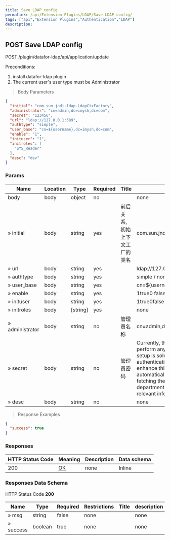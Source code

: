 ```yaml
---
title: Save LDAP config
permalink: /api/Extension Plugins/LDAP/Save LDAP config/
tags: ["api","Extension Plugins","Authentication","LDAP"]
description: 
---
```


## POST Save LDAP config

POST /plugin/datafor-ldap/api/application/update

Preconditions:
1. install datafor-ldap plugin
2. The current user's user type must be Administrator

> Body Parameters

```json
{
  "initial": "com.sun.jndi.ldap.LdapCtxFactory",
  "administrator": "cn=admin,dc=imysh,dc=com",
  "secret": "123456",
  "url": "ldap://127.0.0.1:389",
  "authtype": "simple",
  "user_base": "cn=${username},dc=imysh,dc=com",
  "enable": "1",
  "inituser": "1",
  "initroles": [
    "SYS_Reader"
  ],
  "desc": "dev"
}
```

### Params

|Name|Location|Type|Required|Title|Description|
|---|---|---|---|---|---|
|body|body|object| no ||none|
|» initial|body|string| yes | 前后关系,初始上下文工厂的类名|com.sun.jndi.ldap.LdapCtxFactory|
|» url|body|string| yes ||ldap://127.0.0.1:389|
|» authtype|body|string| yes ||simple / none|
|» user_base|body|string| yes ||cn=${username},dc=imysh,dc=com|
|» enable|body|string| yes ||1true0 false|
|» inituser|body|string| yes ||1true0false|
|» initroles|body|[string]| yes ||none|
|» administrator|body|string| no | 管理员名称|cn=admin,dc=imysh,dc=com|
|» secret|body|string| no | 管理员密码|Currently, the system does not perform any data retrieval. This setup is solely for testing LDAP authentication. In the future, we can enhance this functionality to automatically create users by fetching their LDAP roles, department emails, and other relevant information.|
|» desc|body|string| no ||none|

> Response Examples

```json
{
  "success": true
}
```

### Responses

|HTTP Status Code |Meaning|Description|Data schema|
|---|---|---|---|
|200|[OK](https://tools.ietf.org/html/rfc7231#section-6.3.1)|none|Inline|

### Responses Data Schema

HTTP Status Code **200**

|Name|Type|Required|Restrictions|Title|description|
|---|---|---|---|---|---|
|» msg|string|false|none||none|
|» success|boolean|true|none||none|